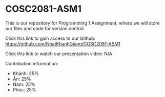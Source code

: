 # COSC2081-ASM1

This is our repository for Programming 1 Assignment, where we will store our files and code for version control.

Click this link to gain access to our Github: https://github.com/NhatKhanhGiang/COSC2081-ASM1

Click this link to watch our presentation video: N/A

Contribution information:
+ Khánh: 25%
+ Ân: 25%
+ Nam: 25%
+ Phúc: 25%
